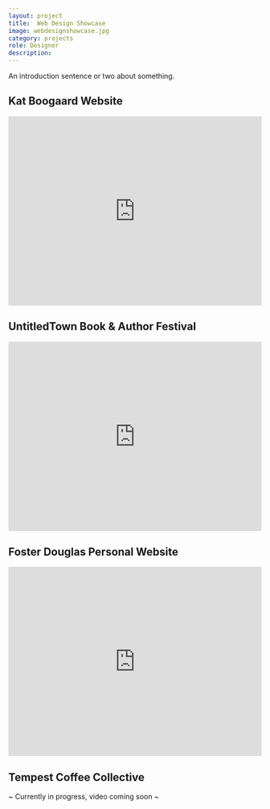 ```yaml
---
layout: project
title:  Web Design Showcase
image: webdesignshowcase.jpg
category: projects
role: Designer
description: 
---
```

An introduction sentence or two about something.

## Kat Boogaard Website

<iframe src="https://player.vimeo.com/video/221399698?color=ffffff&title=0&byline=0&portrait=0" width="100%" height="377" frameborder="0" webkitallowfullscreen mozallowfullscreen allowfullscreen></iframe>

## UntitledTown Book & Author Festival

<iframe src="https://player.vimeo.com/video/221662474?color=ffffff&title=0&byline=0&portrait=0" width="100%" height="377" frameborder="0" webkitallowfullscreen mozallowfullscreen allowfullscreen></iframe>

## Foster Douglas Personal Website

<iframe src="https://player.vimeo.com/video/221784437?color=ffffff&title=0&byline=0&portrait=0" width="100%" height="377" frameborder="0" webkitallowfullscreen mozallowfullscreen allowfullscreen></iframe>

## Tempest Coffee Collective

~ Currently in progress, video coming soon ~